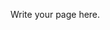 <!--
.. title: research projects
.. slug: research-projects
.. date: 2020-06-17 20:44:29 UTC+01:00
.. tags: 
.. category: 
.. link: 
.. description: 
.. type: text
-->

Write your page here.
